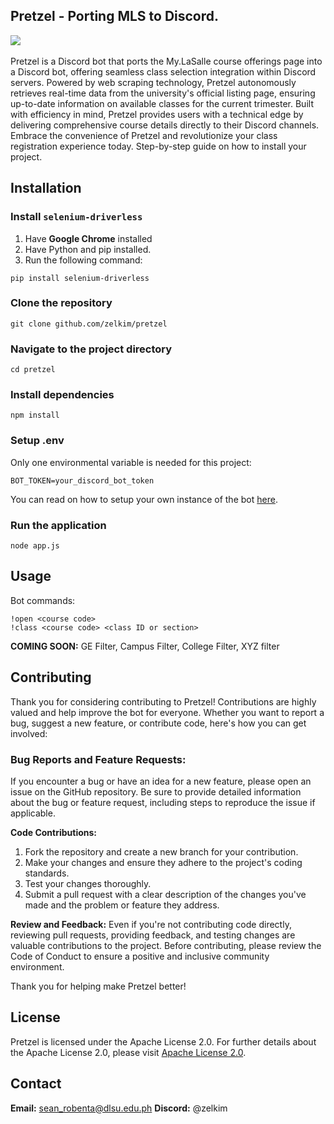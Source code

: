 ## Pretzel - Porting MLS to Discord.
<img src='https://img.shields.io/badge/DLSU-ORGLIFE-100000?style=for-the-badge&logoColor=white&labelColor=00703C&color=333333'/>  <img alt='' src='https://img.shields.io/badge/DLSU-CCS-100000?style=for-the-badge&logo=&logoColor=white&labelColor=00703C&color=333333'/>  <img alt='' src='https://img.shields.io/badge/LSCS-zel-100000?style=for-the-badge&logo=&logoColor=white&labelColor=01087D&color=001DCB'/>

Pretzel is a Discord bot that ports the My.LaSalle course offerings page into a Discord bot, offering seamless class selection integration within Discord servers. Powered by web scraping technology, Pretzel autonomously retrieves real-time data from the university's official listing page, ensuring up-to-date information on available classes for the current trimester. Built with efficiency in mind, Pretzel provides users with a technical edge by delivering comprehensive course details directly to their Discord channels. Embrace the convenience of Pretzel and revolutionize your class registration experience today.
Step-by-step guide on how to install your project.

## Installation
### Install `selenium-driverless`
1. Have **Google Chrome** installed
2. Have Python and pip installed.
3. Run the following command:
```
pip install selenium-driverless
```

### Clone the repository
```
git clone github.com/zelkim/pretzel
```

### Navigate to the project directory
```
cd pretzel
```

### Install dependencies
```
npm install
```

### Setup .env
Only one environmental variable is needed for this project:
```
BOT_TOKEN=your_discord_bot_token
```
You can read on how to setup your own instance of the bot [here](https://discordjs.guide/#before-you-begin).

### Run the application
```
node app.js
```

## Usage
Bot commands:
```
!open <course code>
!class <course code> <class ID or section>
```
**COMING SOON:** GE Filter, Campus Filter, College Filter, XYZ filter

## Contributing
Thank you for considering contributing to Pretzel! Contributions are highly valued and help improve the bot for everyone. Whether you want to report a bug, suggest a new feature, or contribute code, here's how you can get involved:

### Bug Reports and Feature Requests:
If you encounter a bug or have an idea for a new feature, please open an issue on the GitHub repository. Be sure to provide detailed information about the bug or feature request, including steps to reproduce the issue if applicable.

**Code Contributions:**
1. Fork the repository and create a new branch for your contribution.
2. Make your changes and ensure they adhere to the project's coding standards.
3. Test your changes thoroughly.
4. Submit a pull request with a clear description of the changes you've made and the problem or feature they address.
   
**Review and Feedback:**
Even if you're not contributing code directly, reviewing pull requests, providing feedback, and testing changes are valuable contributions to the project.
Before contributing, please review the Code of Conduct to ensure a positive and inclusive community environment.

Thank you for helping make Pretzel better!

## License

Pretzel is licensed under the Apache License 2.0.
For further details about the Apache License 2.0, please visit [Apache License 2.0](https://www.apache.org/licenses/LICENSE-2.0).

## Contact

**Email:** sean_robenta@dlsu.edu.ph
**Discord:** @zelkim
